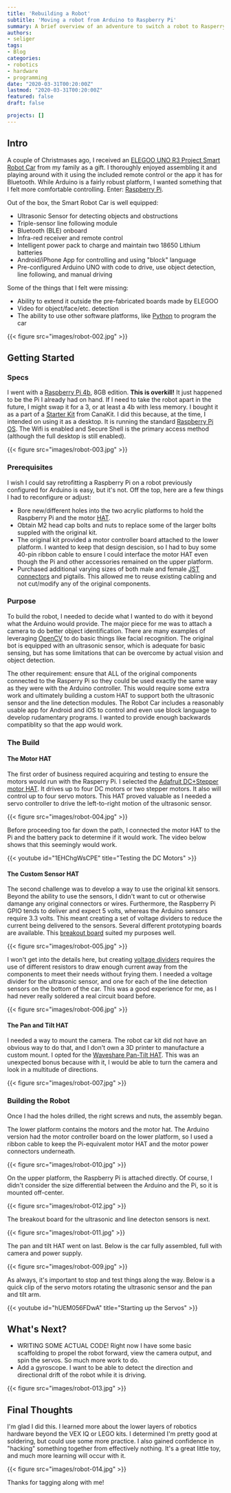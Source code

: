 ```yaml
---
title: 'Rebuilding a Robot'
subtitle: 'Moving a robot from Arduino to Raspberry Pi'
summary: A brief overview of an adventure to switch a robot to Rasperry Pi.
authors:
- seliger
tags:
- Blog
categories:
- robotics
- hardware
- programming
date: "2020-03-31T00:20:00Z"
lastmod: "2020-03-31T00:20:00Z"
featured: false
draft: false

projects: []
---
```


## Intro

A couple of Christmases ago, I received an [ELEGOO UNO R3 Project Smart Robot Car](https://www.elegoo.com/collections/robot-kits/products/elegoo-smart-robot-car-kit-v-3-0-plus) from my family as a gift. I thoroughly enjoyed assembling it and playing around with it using the included remote control or the app it has for Bluetooth. While Arduino is a fairly robust platform, I wanted something that I felt more comfortable controlling. Enter: [Raspberry Pi](https://www.raspberrypi.org).

Out of the box, the Smart Robot Car is well equipped:

* Ultrasonic Sensor for detecting objects and obstructions
* Triple-sensor line following module
* Bluetooth (BLE) onboard
* Infra-red receiver and remote control
* Intelligent power pack to charge and maintain two 18650 Lithium batteries
* Android/iPhone App for controlling and using "block" language
* Pre-configured Arduino UNO with code to drive, use object detection, line following, and manual driving

Some of the things that I felt were missing:

* Ability to extend it outside the pre-fabricated boards made by ELEGOO
* Video for object/face/etc. detection
* The ability to use other software platforms, like [Python](https://www.python.org) to program the car

{{< figure src="images/robot-002.jpg" >}}

## Getting Started

### Specs

I went with a [Raspberry Pi 4b](https://www.raspberrypi.org/products/raspberry-pi-4-model-b/), 8GB edition. **This is overkill!** It just happened to be the Pi I already had on hand. If I need to take the robot apart in the future, I might swap it for a 3, or at least a 4b with less memory. I bought it as a part of a [Starter Kit](https://www.canakit.com/raspberry-pi-4-starter-kit.html) from CanaKit. I did this because, at the time, I intended on using it as a desktop. It is running the standard [Raspberry Pi OS](https://www.raspberrypi.org/software/operating-systems/). The Wifi is enabled and Secure Shell is the primary access method (although the full desktop is still enabled).

{{< figure src="images/robot-003.jpg" >}}

### Prerequisites

I wish I could say retrofitting a Raspberry Pi on a robot previously configured for Arduino is easy, but it's not. Off the top, here are a few things I had to reconfigure or adjust:

* Bore new/different holes into the two acrylic platforms to hold the Raspberry Pi and the motor [HAT](https://www.raspberrypi.org/blog/introducing-raspberry-pi-hats/). 
* Obtain M2 head cap bolts and nuts to replace some of the larger bolts suppled with the original kit.
* The original kit provided a motor controller board attached to the lower platform. I wanted to keep that design descision, so I had to buy some 40-pin ribbon cable to ensure I could interface the motor HAT even though the Pi and other accessories remained on the upper platform.
* Purchased additional varying sizes of both male and female [JST connectors](https://en.wikipedia.org/wiki/JST_connector) and pigtails. This allowed me to reuse existing cabling and not cut/modify any of the original components.

### Purpose

To build the robot, I needed to decide what I wanted to do with it beyond what the Arduino would provide. The major piece for me was to attach a camera to do better object identification. There are many examples of leveraging [OpenCV](https://www.opencv.org) to do basic things like facial recognition. The original bot is equipped with an ultrasonic sensor, which is adequate for basic sensing, but has some limitations that can be overcome by actual vision and object detection.

The other requirement: ensure that ALL of the original components connected to the Rasperry Pi so they could be used exactly the same way as they were with the Arduino controller. This would require some extra work and ultimately building a custom HAT to support both the ultrasonic sensor and the line detection modules. The Robot Car includes a reasonably usable app for Android and iOS to control and even use block language to develop rudamentary programs. I wanted to provide enough backwards compatiblity so that the app would work.

### The Build

#### The Motor HAT

The first order of business required acquiring and testing to ensure the motors would run with the Rasperry Pi. I selected the [Adafruit DC+Stepper motor HAT](https://www.adafruit.com/product/2348). It drives up to four DC motors or two stepper motors. It also will control up to four servo motors. This HAT proved valuable as I needed a servo controller to drive the left-to-right motion of the ultrasonic sensor.

{{< figure src="images/robot-004.jpg" >}}

Before proceeding too far down the path, I connected the motor HAT to the Pi and the battery pack to determine if it would work. The video below shows that this seemingly would work.

{{< youtube id="1EHChgWsCPE" title="Testing the DC Motors" >}}

#### The Custom Sensor HAT

The second challenge was to develop a way to use the original kit sensors. Beyond the ability to use the sensors, I didn't want to cut or otherwise damange any original connectors or wires. Furthermore, the Raspberry Pi GPIO tends to deliver and expect 5 volts, whereas the Arduino sensors require 3.3 volts. This meant creating a set of voltage dividers to reduce the current being delivered to the sensors. Several different prototyping boards are available. This [breakout board](https://czh-labs.com/products/czh-labs-prototype-breakout-pcb-shield-board-kit-for-raspberry-pi-3-2-b-a-breadboard-diy) suited my purposes well.

{{< figure src="images/robot-005.jpg" >}}

I won't get into the details here, but creating [voltage dividers](https://thepihut.com/blogs/raspberry-pi-tutorials/hc-sr04-ultrasonic-range-sensor-on-the-raspberry-pi) requires the use of different resistors to draw enough current away from the components to meet their needs without frying them. I needed a voltage divider for the ultrasonic sensor, and one for each of the line detection sensors on the bottom of the car. This was a good experience for me, as I had never really soldered a real circuit board before.

{{< figure src="images/robot-006.jpg" >}}

#### The Pan and Tilt HAT

I needed a way to mount the camera. The robot car kit did not have an obvious way to do that, and I don't own a 3D printer to manufacture a custom mount. I opted for the [Waveshare Pan-Tilt HAT](https://www.waveshare.com/pan-tilt-hat.htm). This was an unexpected bonus because with it, I would be able to turn the camera and look in a multitude of directions.

{{< figure src="images/robot-007.jpg" >}}

### Building the Robot

Once I had the holes drilled, the right screws and nuts, the assembly began.

The lower platform contains the motors and the motor hat. The Arduino version had the motor controller board on the lower platform, so I used a ribbon cable to keep the Pi-equivalent motor HAT and the motor power connectors underneath.

{{< figure src="images/robot-010.jpg" >}}

On the upper platform, the Raspberry Pi is attached directly. Of course, I didn't consider the size differential between the Arduino and the Pi, so it is mounted off-center.

{{< figure src="images/robot-012.jpg" >}}

The breakout board for the ultrasonic and line detecton sensors is next.

{{< figure src="images/robot-011.jpg" >}}

The pan and tilt HAT went on last. Below is the car fully assembled, full with camera and power supply.

{{< figure src="images/robot-009.jpg" >}}

As always, it's important to stop and test things along the way. Below is a quick clip of the servo motors rotating the ultrasonic sensor and the pan and tilt arm.

{{< youtube id="hUEM056FDwA" title="Starting up the Servos" >}}

## What's Next?

* WRITING SOME ACTUAL CODE! Right now I have some basic scaffolding to propel the robot forward, view the camera output, and spin the servos. So much more work to do.
* Add a gyroscope. I want to be able to detect the direction and directional drift of the robot while it is driving.

{{< figure src="images/robot-013.jpg" >}}

## Final Thoughts

I'm glad I did this. I learned more about the lower layers of robotics hardware beyond the VEX IQ or LEGO kits. I determined I'm pretty good at soldering, but could use some more practice. I also gained confidence in "hacking" something together from effectively nothing. It's a great little toy, and much more learning will occur with it.

{{< figure src="images/robot-014.jpg" >}}

Thanks for tagging along with me!
